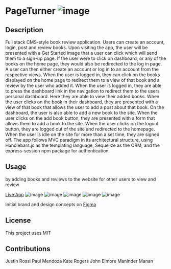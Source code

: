 # PageTurner ![image](https://img.shields.io/badge/lisence-MIT-red)

## Description
Full stack CMS-style book review application. Users can create an account, login, post and review books. Upon visiting the app, the user will be presented with a Get Started image that a user can click which will send them to a sign-up page. If the user were to click on dashboard, or any of the books on the home page, they would also be redirected to the log in page. A user can then either create an account or log in to an account from the respective views. When the user is logged in, they can click on the books displayed on the home page to redirect them to a view of that book and a review by the user who added it. When the user is logged in, they are able to press the dashboard link in the navigation to redirect them to the users personal dashboard. Here they are able to view their added books. When the user clicks on the book in their dashboard, they are presented with a view of that book that allows the user to add a post about that book. On the dashboard, the user is also able to add a new book to the site. When the user clicks on the add book button, they are presented with a form that allows them to add a book to the site. When the user clicks on the logout button, they are logged out of the site and redirected to the homepage. When the user is idle on the site for more than a set time, they are signed off. The app follows MVC paradigm in its architectural structure, using Handlebars.js as the templating language, Sequelize as the ORM, and the express-session npm package for authentication.

## Usage
by adding books and reviews to the website for other users to view and review

[Live App](https://pure-brook-05666.herokuapp.com/)
![image](https://github.com/ManinderManan/PageTurner/assets/123151991/6a0b2fd9-f4fc-49a3-9d54-7fe67f26bdc1)
![image](https://github.com/ManinderManan/PageTurner/assets/123151991/8105995e-1c12-4077-8c12-5f65ea644678)
![image](https://github.com/ManinderManan/PageTurner/assets/123151991/c16b0744-0163-4575-9145-3960da8aa579)
![image](https://github.com/ManinderManan/PageTurner/assets/123151991/e3026605-90df-4ffb-9ddf-e16896794c27)
![image](https://github.com/ManinderManan/PageTurner/assets/123151991/751bf7b6-54ef-427c-9ea2-02f2245a63fc)

Initial brand and design concepts on [Figma](https://www.figma.com/file/v6ts6MsHHCJMgtlf0vFJ55/Page-Turner?type=design&node-id=0-1&mode=design&t=PhTG8j8ApHshX04r-0)

## License
This project uses MIT

## Contributions
Justin Rossi
Paul Mendoza
Kate Rogers
John Elmore
Maninder Manan

